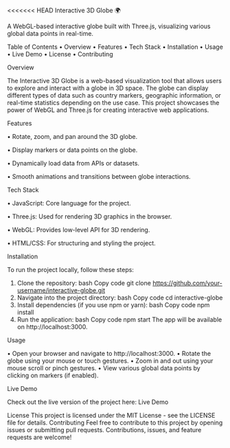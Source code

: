 <<<<<<< HEAD
Interactive 3D Globe 🌍

A WebGL-based interactive globe built with Three.js, visualizing various global data points in real-time.

Table of Contents
•	Overview
•	Features
•	Tech Stack
•	Installation
•	Usage
•	Live Demo
•	License
•	Contributing

Overview

The Interactive 3D Globe is a web-based visualization tool that allows users to explore and interact with a globe in 3D space. The globe can display different types of data such as country markers, geographic information, or real-time statistics depending on the use case. This project showcases the power of WebGL and Three.js for creating interactive web applications.

Features

•	Rotate, zoom, and pan around the 3D globe.

•	Display markers or data points on the globe.

•	Dynamically load data from APIs or datasets.

•	Smooth animations and transitions between globe interactions.

Tech Stack

•	JavaScript: Core language for the project.

•	Three.js: Used for rendering 3D graphics in the browser.

•	WebGL: Provides low-level API for 3D rendering.

•	HTML/CSS: For structuring and styling the project.


Installation

To run the project locally, follow these steps:

1.	Clone the repository:
bash
Copy code
git clone https://github.com/your-username/interactive-globe.git
2.	Navigate into the project directory:
bash
Copy code
cd interactive-globe
3.	Install dependencies (if you use npm or yarn):
bash
Copy code
npm install
4.	Run the application:
bash
Copy code
npm start
The app will be available on http://localhost:3000.


Usage

•	Open your browser and navigate to http://localhost:3000.
•	Rotate the globe using your mouse or touch gestures.
•	Zoom in and out using your mouse scroll or pinch gestures.
•	View various global data points by clicking on markers (if enabled).

Live Demo

Check out the live version of the project here: Live Demo

License
This project is licensed under the MIT License - see the LICENSE file for details.
Contributing
Feel free to contribute to this project by opening issues or submitting pull requests. Contributions, issues, and feature requests are welcome!
